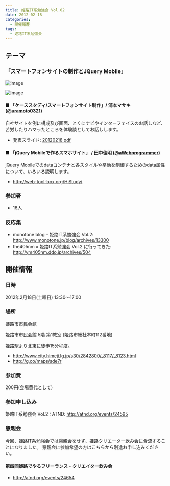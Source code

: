 ```yaml
---
title: 姫路IT系勉強会 Vol.02
date: 2012-02-18
categories:
  - 開催履歴
tags:
  - 姫路IT系勉強会
---
```


## テーマ

### 「スマートフォンサイトの制作とJQuery Mobile」

![image](https://sites.google.com/site/himejiitstudy/_/rsrc/1359603016740/history/20120218/IMAG0204.jpg)

![image](https://sites.google.com/site/himejiitstudy/_/rsrc/1359603016740/history/20120218/IMAG0205.jpg)

#### ■ 「ケーススタディ/スマートフォンサイト制作」/ 浦本マサキ ([@uramoto0321](https://twitter.com/#%21/uramoto0321))

自社サイトを例に構成及び画面、とくにナビやインターフェイスのお話しなど、苦労したりハマったところを体験談としてお話しします。

- 発表スライド: [20120218.pdf](https://docs.google.com/viewer?a=v&pid=sites&srcid=ZGVmYXVsdGRvbWFpbnxoaW1lamlpdHN0dWR5fGd4OjQ0N2QyYjVhYTBjOWMyZTE)

#### ■ 「jQuery Mobileで作るスマホサイト」 / 田中佳明 ([@aWebprogrammer](https://twitter.com/#%21/aWebprogrammer))

jQuery Mobileでのdataコンテナと各スタイルや挙動を制御するためのdata属性について、いろいろ説明します。

- <http://web-tool-box.org/HiStudy/>

### 参加者

- 16人

### 反応集

- monotone blog – 姫路IT系勉強会 Vol.2: <http://www.monotone.jp/blog/archives/13300>
- the405nm » 姫路IT系勉強会 Vol.2 に行ってきた: <http://ym405nm.ddo.jp/archives/504>

## 開催情報

### 日時

2012年2月18日(土曜日) 13:30～17:00

### 場所

姫路市市民会館

姫路市市民会館 5階 第1教室 (姫路市総社本町112番地)

姫路駅より北東に徒歩15分程度。

- <http://www.city.himeji.lg.jp/s30/2842800/_8117/_8123.html>
- <http://g.co/maps/sde7r>

### 参加費

200円(会場費代として)

### 参加申し込み

姫路IT系勉強会 Vol.2 : ATND: <http://atnd.org/events/24595>

### 懇親会

今回、姫路IT系勉強会では懇親会をせず、姫路クリエーター飲み会に合流することになりました。
懇親会に参加希望の方はこちらから別途お申し込みください。

#### 第四回姫路でやるフリーランス・クリエイター飲み会

- <http://atnd.org/events/24654>
